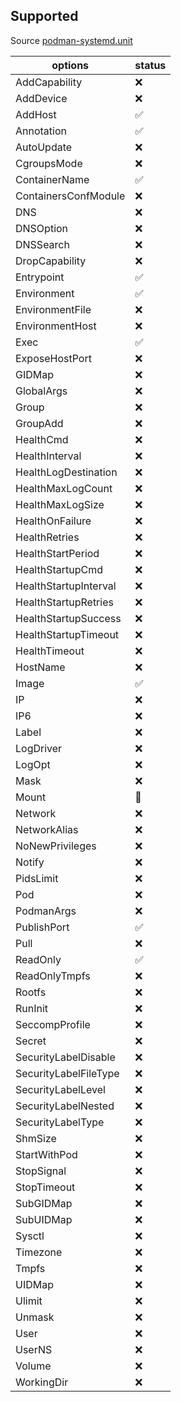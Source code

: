 ## Supported 

Source [podman-systemd.unit](https://docs.podman.io/en/latest/markdown/podman-systemd.unit.5.html#container-units-container)

| options | status |
|---------| -- |
| AddCapability | ❌ |
| AddDevice | ❌ |
| AddHost | ✅ |
| Annotation | ✅ |
| AutoUpdate | ❌ |
| CgroupsMode | ❌ |
| ContainerName | ✅ |
| ContainersConfModule | ❌ |
| DNS | ❌ |
| DNSOption | ❌ |
| DNSSearch | ❌ |
| DropCapability | ❌ |
| Entrypoint | ✅ |
| Environment | ✅ |
| EnvironmentFile | ❌ |
| EnvironmentHost | ❌ |
| Exec | ✅ |
| ExposeHostPort | ❌ |
| GIDMap | ❌ |
| GlobalArgs | ❌ |
| Group | ❌ |
| GroupAdd | ❌ |
| HealthCmd | ❌ |
| HealthInterval | ❌ |
| HealthLogDestination | ❌ |
| HealthMaxLogCount | ❌ |
| HealthMaxLogSize | ❌ |
| HealthOnFailure | ❌ |
| HealthRetries | ❌ |
| HealthStartPeriod | ❌ |
| HealthStartupCmd | ❌ |
| HealthStartupInterval | ❌ |
| HealthStartupRetries | ❌ |
| HealthStartupSuccess | ❌ |
| HealthStartupTimeout | ❌ |
| HealthTimeout | ❌ |
| HostName | ❌ |
| Image | ✅ |
| IP | ❌ |
| IP6 | ❌ |
| Label | ❌ |
| LogDriver | ❌ |
| LogOpt | ❌ |
| Mask | ❌ |
| Mount | 🚩 |
| Network | ❌ |
| NetworkAlias | ❌ |
| NoNewPrivileges | ❌ |
| Notify | ❌ |
| PidsLimit | ❌ |
| Pod | ❌ |
| PodmanArgs | ❌ |
| PublishPort | ✅ |
| Pull | ❌ |
| ReadOnly | ✅ |
| ReadOnlyTmpfs | ❌ |
| Rootfs | ❌ |
| RunInit | ❌ |
| SeccompProfile | ❌ |
| Secret | ❌ |
| SecurityLabelDisable | ❌ |
| SecurityLabelFileType | ❌ |
| SecurityLabelLevel | ❌ |
| SecurityLabelNested | ❌ |
| SecurityLabelType | ❌ |
| ShmSize | ❌ |
| StartWithPod | ❌ |
| StopSignal | ❌ |
| StopTimeout | ❌ |
| SubGIDMap | ❌ |
| SubUIDMap | ❌ |
| Sysctl | ❌ |
| Timezone | ❌ |
| Tmpfs | ❌ |
| UIDMap | ❌ |
| Ulimit | ❌ |
| Unmask | ❌ |
| User | ❌ |
| UserNS | ❌ |
| Volume | ❌ |
| WorkingDir | ❌ |
